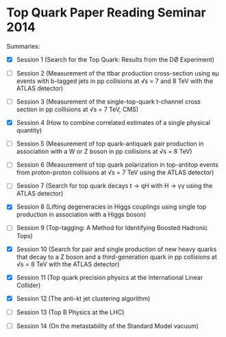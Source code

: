
# Top Quark Paper Reading Seminar 2014

Summaries:

 - [X] Session 1 (Search for the Top Quark: Results from the DØ Experiment)
 - [ ] Session 2 (Measurement of the ttbar production cross-section using eμ events with b-tagged jets in pp collisions at √s = 7 and 8 TeV with the ATLAS detector)
 - [ ] Session 3 (Measurement of the single-top-quark t-channel cross section in pp collisions at √s = 7 TeV, CMS)
 - [X] Session 4 (How to combine correlated estimates of a single physical quantity)
 - [ ] Session 5 (Measurement of top quark-antiquark pair production in association with a W or Z boson in pp collisions at √s = 8 TeV)
 - [ ] Session 6 (Measurement of top quark polarization in top-antitop events from proton-proton collisions at √s = 7 TeV using the ATLAS detector)
 - [ ] Session 7 (Search for top quark decays t → qH with H → γγ using the ATLAS detector)
 - [X] Session 8 (Lifting degeneracies in Higgs couplings using single top production in association with a Higgs boson)
 - [ ] Session 9 (Top-tagging: A Method for Identifying Boosted Hadronic Tops)
 - [X] Session 10 (Search for pair and single production of new heavy quarks that decay to a Z boson and a third-generation quark in pp collisions at √s = 8 TeV with the ATLAS detector)
 - [X] Session 11 (Top quark precision physics at the International Linear Collider)
 - [X] Session 12 (The anti-kt jet clustering algorithm)
 - [ ] Session 13 (Top B Physics at the LHC)
 - [ ] Session 14 (On the metastability of the Standard Model vacuum)

